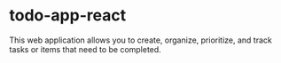 # todo-app-react
This web application allows you to create, organize, prioritize, and track tasks or items that need to be completed.
